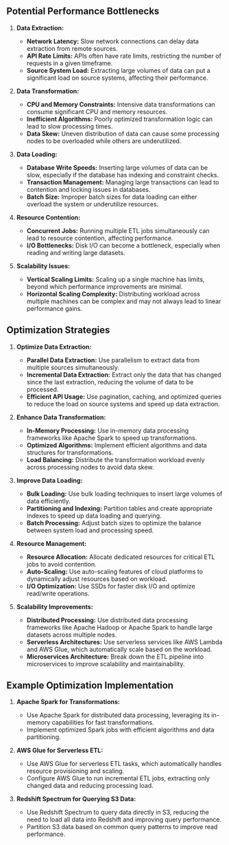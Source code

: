 ## Potential Performance Bottlenecks

1. **Data Extraction:**
    - **Network Latency:** Slow network connections can delay data extraction from remote sources.
    - **API Rate Limits:** APIs often have rate limits, restricting the number of requests in a given timeframe.
    - **Source System Load:** Extracting large volumes of data can put a significant load on source systems, affecting their performance.

2. **Data Transformation:**
    - **CPU and Memory Constraints:** Intensive data transformations can consume significant CPU and memory resources.
    - **Inefficient Algorithms:** Poorly optimized transformation logic can lead to slow processing times.
    - **Data Skew:** Uneven distribution of data can cause some processing nodes to be overloaded while others are underutilized.

3. **Data Loading:**
    - **Database Write Speeds:** Inserting large volumes of data can be slow, especially if the database has indexing and constraint checks.
    - **Transaction Management:** Managing large transactions can lead to contention and locking issues in databases.
    - **Batch Size:** Improper batch sizes for data loading can either overload the system or underutilize resources.

4. **Resource Contention:**
    - **Concurrent Jobs:** Running multiple ETL jobs simultaneously can lead to resource contention, affecting performance.
    - **I/O Bottlenecks:** Disk I/O can become a bottleneck, especially when reading and writing large datasets.

5. **Scalability Issues:**
    - **Vertical Scaling Limits:** Scaling up a single machine has limits, beyond which performance improvements are minimal.
    - **Horizontal Scaling Complexity:** Distributing workload across multiple machines can be complex and may not always lead to linear performance gains.

## Optimization Strategies

1. **Optimize Data Extraction:**
    - **Parallel Data Extraction:** Use parallelism to extract data from multiple sources simultaneously.
    - **Incremental Data Extraction:** Extract only the data that has changed since the last extraction, reducing the volume of data to be processed.
    - **Efficient API Usage:** Use pagination, caching, and optimized queries to reduce the load on source systems and speed up data extraction.

2. **Enhance Data Transformation:**
    - **In-Memory Processing:** Use in-memory data processing frameworks like Apache Spark to speed up transformations.
    - **Optimized Algorithms:** Implement efficient algorithms and data structures for transformations.
    - **Load Balancing:** Distribute the transformation workload evenly across processing nodes to avoid data skew.

3. **Improve Data Loading:**
    - **Bulk Loading:** Use bulk loading techniques to insert large volumes of data efficiently.
    - **Partitioning and Indexing:** Partition tables and create appropriate indexes to speed up data loading and querying.
    - **Batch Processing:** Adjust batch sizes to optimize the balance between system load and processing speed.

4. **Resource Management:**
    - **Resource Allocation:** Allocate dedicated resources for critical ETL jobs to avoid contention.
    - **Auto-Scaling:** Use auto-scaling features of cloud platforms to dynamically adjust resources based on workload.
    - **I/O Optimization:** Use SSDs for faster disk I/O and optimize read/write operations.

5. **Scalability Improvements:**
    - **Distributed Processing:** Use distributed data processing frameworks like Apache Hadoop or Apache Spark to handle large datasets across multiple nodes.
    - **Serverless Architectures:** Use serverless services like AWS Lambda and AWS Glue, which automatically scale based on the workload.
    - **Microservices Architecture:** Break down the ETL pipeline into microservices to improve scalability and maintainability.

## Example Optimization Implementation

1. **Apache Spark for Transformations:**
    - Use Apache Spark for distributed data processing, leveraging its in-memory capabilities for fast transformations.
    - Implement optimized Spark jobs with efficient algorithms and data partitioning.

2. **AWS Glue for Serverless ETL:**
    - Use AWS Glue for serverless ETL tasks, which automatically handles resource provisioning and scaling.
    - Configure AWS Glue to run incremental ETL jobs, extracting only changed data and reducing processing load.

3. **Redshift Spectrum for Querying S3 Data:**
    - Use Redshift Spectrum to query data directly in S3, reducing the need to load all data into Redshift and improving query performance.
    - Partition S3 data based on common query patterns to improve read performance.

